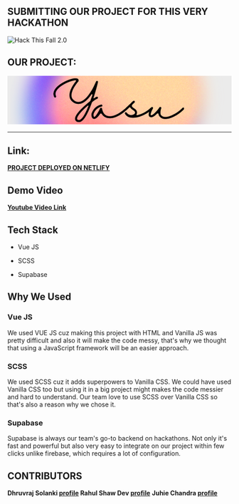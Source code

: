

## **SUBMITTING OUR PROJECT FOR THIS VERY HACKATHON**

![Hack This Fall 2.0](https://challengepost-s3-challengepost.netdna-ssl.com/photos/production/challenge_photos/001/643/956/datas/full_width.png)

  


  

## **OUR PROJECT:**

  

![YASU](https://github.com/juhiechandra/yasu-hack-this-fall/blob/3c1d15e5178df3053463ece6211fbc7d568aef68/yasu-header.png)

  
***

## Link:

[**PROJECT DEPLOYED ON NETLIFY**](https://peaceful-yalow-10288d.netlify.app/)
  

## Demo Video

[**Youtube Video Link**](https://youtu.be/argwaE_YkMw)

  
  

## Tech Stack

  

- Vue JS

- SCSS

- Supabase

  

## Why We Used

  

### Vue JS

  

We used VUE JS cuz making this project with HTML and Vanilla JS was pretty difficult and also it will make the code messy, that's why we thought that using a JavaScript framework will be an easier approach.

  

### SCSS

  

We used SCSS cuz it adds superpowers to Vanilla CSS. We could have used Vanilla CSS too but using it in a big project might makes the code messier and hard to understand. Our team love to use SCSS over Vanilla CSS so that's also a reason why we chose it.

  

### Supabase

  

Supabase is always our team's go-to backend on hackathons. Not only it's fast and powerful but also very easy to integrate on our project within few clicks unlike firebase, which requires a lot of configuration.

## CONTRIBUTORS

****Dhruvraj Solanki     [profile](https://github.com/dhruvsol)**
Rahul Shaw Dev     [profile](https://github.com/rahulshawdev)**
**Juhie Chandra  [profile](https://github.com/juhiechandra)**